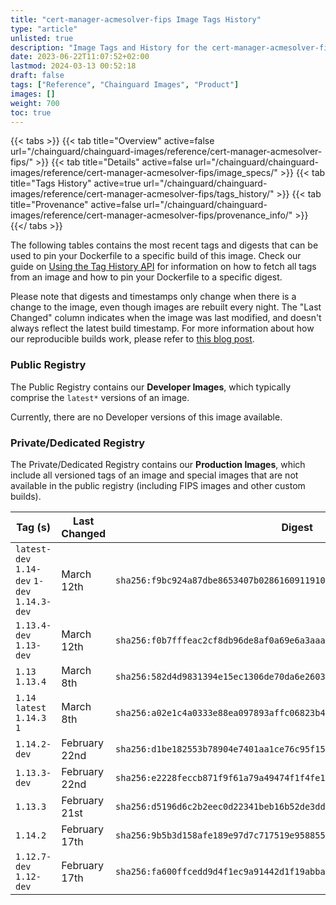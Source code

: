```yaml
---
title: "cert-manager-acmesolver-fips Image Tags History"
type: "article"
unlisted: true
description: "Image Tags and History for the cert-manager-acmesolver-fips Chainguard Image"
date: 2023-06-22T11:07:52+02:00
lastmod: 2024-03-13 00:52:18
draft: false
tags: ["Reference", "Chainguard Images", "Product"]
images: []
weight: 700
toc: true
---
```


{{< tabs >}}
{{< tab title="Overview" active=false url="/chainguard/chainguard-images/reference/cert-manager-acmesolver-fips/" >}}
{{< tab title="Details" active=false url="/chainguard/chainguard-images/reference/cert-manager-acmesolver-fips/image_specs/" >}}
{{< tab title="Tags History" active=true url="/chainguard/chainguard-images/reference/cert-manager-acmesolver-fips/tags_history/" >}}
{{< tab title="Provenance" active=false url="/chainguard/chainguard-images/reference/cert-manager-acmesolver-fips/provenance_info/" >}}
{{</ tabs >}}

The following tables contains the most recent tags and digests that can be used to pin your Dockerfile to a specific build of this image. Check our guide on [Using the Tag History API](/chainguard/chainguard-images/using-the-tag-history-api/) for information on how to fetch all tags from an image and how to pin your Dockerfile to a specific digest.

Please note that digests and timestamps only change when there is a change to the image, even though images are rebuilt every night. The "Last Changed" column indicates when the image was last modified, and doesn't always reflect the latest build timestamp. For more information about how our reproducible builds work, please refer to [this blog post](https://www.chainguard.dev/unchained/reproducing-chainguards-reproducible-image-builds).

### Public Registry
The Public Registry contains our **Developer Images**, which typically comprise the `latest*` versions of an image.

Currently, there are no Developer versions of this image available.

### Private/Dedicated Registry
The Private/Dedicated Registry contains our **Production Images**, which include all versioned tags of an image and special images that are not available in the public registry (including FIPS images and other custom builds).

| Tag (s)                                       | Last Changed  | Digest                                                                    |
|-----------------------------------------------|---------------|---------------------------------------------------------------------------|
|  `latest-dev` `1.14-dev` `1-dev` `1.14.3-dev` | March 12th    | `sha256:f9bc924a87dbe8653407b028616091191018db0fa59a7892248c4790fc6ff2c2` |
|  `1.13.4-dev` `1.13-dev`                      | March 12th    | `sha256:f0b7fffeac2cf8db96de8af0a69e6a3aaaa0b22f18930f74c079e9b54e17fcc3` |
|  `1.13` `1.13.4`                              | March 8th     | `sha256:582d4d9831394e15ec1306de70da6e260318db9c12f4e2b99cc63beca67baf31` |
|  `1.14` `latest` `1.14.3` `1`                 | March 8th     | `sha256:a02e1c4a0333e88ea097893affc06823b4abedb5fc6dd51aa4d4692ee54d83d8` |
|  `1.14.2-dev`                                 | February 22nd | `sha256:d1be182553b78904e7401aa1ce76c95f1509291443b3c31a4811619f59d6dc8c` |
|  `1.13.3-dev`                                 | February 22nd | `sha256:e2228feccb871f9f61a79a49474f1f4fe17f05507ff222eff0c171b45cc3d49c` |
|  `1.13.3`                                     | February 21st | `sha256:d5196d6c2b2eec0d22341beb16b52de3dd9a2bdcfdccb5c5ce44f0db9c4bd1c6` |
|  `1.14.2`                                     | February 17th | `sha256:9b5b3d158afe189e97d7c717519e95885568ad18eab063a496abc025bc936c99` |
|  `1.12.7-dev` `1.12-dev`                      | February 17th | `sha256:fa600ffcedd9d4f1ec9a91442d1f19abbafd053396129b1344495684e83ac88e` |

